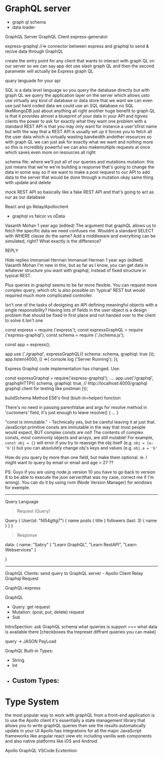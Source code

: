 GraphQL server
===============
- graph ql schema
- data loader



GraphQL Server
GraphQL Client
express-generator 

express-graphql //=> connector between express and graphql to send & recive data through GraphQL



create the entry point for any
client that wants to interact with graph
QL on our server so we can say app dot
use slash graph QL and then the second
parameter will actually be Express graph
QL 

quary languade for your api


SQL is a data level language so you query the database directly but with graph QL we query the application layer on the server which allows usto use virtually any kind of database or data store that we want we can even use just hard coded data we could use an SQL database no SQL likeMongoDB just about anything all right another huge benefit to graph QL is that it provides almost a blueprint of your data in your API and itgives clients the power to ask for exactly what they want one problem with a standard REST API is that you may only want for instance a user'sfirst name but with the way that a REST API is usually set up it forces you to fetch all the user data which is virtually wasting bandwidth andother resources so with graph QL we can just ask for exactly what we want and nothing more so this is incredibly powerful we can also makemultiple requests at once which saves even more on resources all right




schema file: where we'll put all of our queries and mutations
mutation: this just means that we're we're building a response that's going to change the data in some way so if we want to make a post request to our API to add data to the server that would be done through a mutation okay same thing with update and delete 



mock REST API so basically like a fake REST API and that's going to act as our as our database


React and go Relay/Apolloclient

- graphql vs falcor vs oData



Vasanth Mohan
1 year ago (edited)
The argument that graphQL allows us to fetch the specific data we need confuses me. Wouldnt a standard SELECT with WHERE clause do the same? Add a middleware and everything can be simulated, right? What exactly is the difference?﻿


REPLY

Hide replies
 Immanuel Herman
Immanuel Herman
1 year ago (edited)
Vasanth Mohan I'm new in this, but as far as I know, you can get data in whatever structure you want with graphql, instead of fixed structure in typical REST.

Plus queries in graphql seems to be far more flexible. You can request more complex query, which ofc is also possible on 'typical' REST but would required much more complicated controller.




Isn't one of the tasks of designing an API defining meaningful objects with a single responsibility? 
Having lots of fields in the user object is a design problem that should be fixed in first place and not handed over to the client to solve it.﻿Isn't one 




const express = require ('express');
const expressGraphQL = require ('express-graphql');
const schema = require ('./schema.js');


const app = express();

app.use ('./graphql', expressGraphQL({
    schema: schema,
    graphiql: true
}));
app.listen(4000, () =>{
    console.log ('Server Running');
});




Express Graphql code implementation has changed. Use:

const expressGraphql = require('express-graphql');
....
app.use('/graphql', graphqlHTTP({
  schema,
  graphiql: true,  //  http://localhost:4000/graphql graphql client  for testing like postman
}));

buildSchema Method
ES6's find (biult-in=helper) function


There's no need in passing parentValue and args for resolve method in 'cuctomers' field, it's just enough to leave resolve() { ... }﻿



"const is immutable." - Technically yes, but be careful leaving it at just that.
JavaScript primitive consts are immutable in the way that most people would expect, BUT complex consts are *not*!
The contents of complex consts, most commonly objects and arrays, are still mutable!
For example, `const obj = {}` will error if you try to reassign the obj itself (e.g. `obj = {a: 'b'}`) but you can absolutely change obj's keys and values (e.g. `obj.a = 'b'`


How do you query by more than one field, but make them optional. ie. I might want to query by email or email and age > 27 ??



PS: Guys if you are using node.js version 10 you have to go back to version 8 to be able to execute the json server(that was my case, correct me if I'm wrong). You can do it by using nvm (Node Version Manager) for windows for exemple.﻿













----------------------------------------------

Query Language


> Request (Query)

Query {
    User(id: "fd54gttg7")
        {
            name
            posts {
                title
        }
            followers (last: 3) {
                name
            }
    }
}


> Response

data: {
    name: "Sabry"
    {
        "Learn GraphQL",
        "Learn RestAPI",
        "Learn Webservices"
    }

}

----------------------------------------------








GraphQL Clients: send query to GraphQL server
    - Apollo Client
Relay
Graphql Request


GraphQL-express







GraphQL
- Query: get request
- Mutation: (post, put, delete) request
- Sub














IntroSpection: ask GraphQL schema what quieries is support === what data is available there [checkboxes tha trepreset diffrant quieries you can make]




query -> JASON PayLoad


GraphQL Built-in Types:
- String
- Int


* Custom Types:
    - 


# Type System





the most popular way to work with graphQL from a front-end application is to use the Apollo client it's essentially a state management library that allows you to write graphQL queries then see the results automatically update in your UI Apollo has integrations for all the major JavaScript frameworks like angular react view etc including vanilla web components and also native platforms like iOS and Android



Apollo GraphQL VSCode Ecxtention